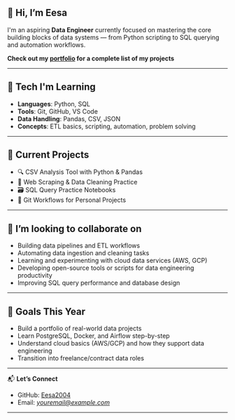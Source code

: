 ## 👋 Hi, I’m Eesa

I'm an aspiring **Data Engineer** currently focused on mastering the core building blocks of data systems — from Python scripting to SQL querying and automation workflows.

**Check out my [portfolio](https://github.com/Eesa2004/portfolio) for a complete list of my projects**

---

## 🔧 Tech I'm Learning

- **Languages**: Python, SQL  
- **Tools**: Git, GitHub, VS Code  
- **Data Handling**: Pandas, CSV, JSON  
- **Concepts**: ETL basics, scripting, automation, problem solving

---

## 🚧 Current Projects 

- 🔍 CSV Analysis Tool with Python & Pandas  
- 🧼 Web Scraping & Data Cleaning Practice  
- 🗃️ SQL Query Practice Notebooks  
- 📁 Git Workflows for Personal Projects

---

## 👯 I’m looking to collaborate on 

- Building data pipelines and ETL workflows
- Automating data ingestion and cleaning tasks
- Learning and experimenting with cloud data services (AWS, GCP)
- Developing open-source tools or scripts for data engineering productivity
- Improving SQL query performance and database design

---

## 🎯 Goals This Year

- Build a portfolio of real-world data projects  
- Learn PostgreSQL, Docker, and Airflow step-by-step  
- Understand cloud basics (AWS/GCP) and how they support data engineering  
- Transition into freelance/contract data roles

---

📬 **Let’s Connect**  
- GitHub: [Eesa2004](https://github.com/Eesa2004)  
- Email: *youremail@example.com*

---
